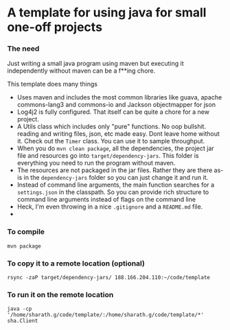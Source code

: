 # A template for using java for small one-off projects

### The need
Just writing a small java program using maven but executing it independently without maven can be a f**ing chore.

This template does many things

* Uses maven and includes the most common libraries like guava, apache commons-lang3 and commons-io and Jackson objectmapper for json
* Log4j2 is fully configured. That itself can be quite a chore for a new project.
* A Utils class which includes only "pure" functions. No oop bullshit. reading and writing files, json, etc made easy. Dont leave home without it. Check out the `Timer` class. You can use it to sample throughput.
* When you do `mvn clean package`, all the dependencies, the project jar file and resources go into `target/dependency-jars`. This folder is everything you need to run the program without maven.
* The resources are not packaged in the jar files. Rather they are there as-is in the `dependency-jars` folder so you can just change it and run it.
* Instead of command line arguments, the main function searches for a `settings.json` in the classpath. So you can provide rich structure to command line arguments instead of flags on the command line
* Heck, I'm even throwing in a nice `.gitignore` and a `README.md` file.
*
### To compile
````
mvn package
````

### To copy it to a remote location (optional)
````
rsync -zaP target/dependency-jars/ 188.166.204.110:~/code/template
````

### To run it on the remote location
````
java -cp  '/home/sharath.g/code/template/:/home/sharath.g/code/template/*' sha.Client
````
